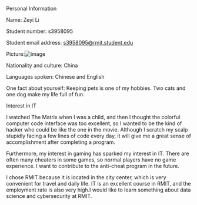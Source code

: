 Personal Information

Name: Zeyi Li

Student number: s3958095

Student email address: s3958095@rmit.student.edu

Picture:![image](https://user-images.githubusercontent.com/110008240/184533802-adeae1df-cd29-4102-b6d3-b2509ba2030b.png)

Nationality and culture: China

Languages spoken: Chinese and English

One fact about yourself: Keeping pets is one of my hobbies. Two cats and one dog make my life full of fun.

Interest in IT 

I watched The Matrix when I was a child, and then I thought the colorful computer code interface was too excellent, so I wanted to be the kind of hacker who could be like the one in the movie. Although I scratch my scalp stupidly facing a few lines of code every day, it will give me a great sense of accomplishment after completing a program. 

Furthermore, my interest in gaming has sparked my interest in IT. There are often many cheaters in some games, so normal players have no game experience. I want to contribute to the anti-cheat program in the future.

I chose RMIT because it is located in the city center, which is very convenient for travel and daily life. IT is an excellent course in RMIT, and the employment rate is also very high.I would like to learn something about data science and cybersecurity at RMIT.
